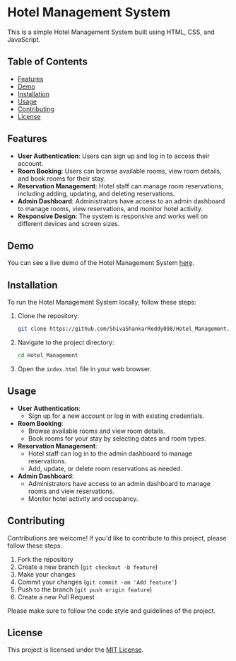 # Hotel Management System

This is a simple Hotel Management System built using HTML, CSS, and JavaScript.

## Table of Contents

- [Features](#features)
- [Demo](#demo)
- [Installation](#installation)
- [Usage](#usage)
- [Contributing](#contributing)
- [License](#license)

## Features

- **User Authentication**: Users can sign up and log in to access their account.
- **Room Booking**: Users can browse available rooms, view room details, and book rooms for their stay.
- **Reservation Management**: Hotel staff can manage room reservations, including adding, updating, and deleting reservations.
- **Admin Dashboard**: Administrators have access to an admin dashboard to manage rooms, view reservations, and monitor hotel activity.
- **Responsive Design**: The system is responsive and works well on different devices and screen sizes.

## Demo

You can see a live demo of the Hotel Management System [here](#).

## Installation

To run the Hotel Management System locally, follow these steps:

1. Clone the repository:

   ```bash
   git clone https://github.com/ShivaShankarReddy098/Hotel_Management.git
   ```

2. Navigate to the project directory:

   ```bash
   cd Hotel_Management
   ```

3. Open the `index.html` file in your web browser.

## Usage

- **User Authentication**:
  - Sign up for a new account or log in with existing credentials.
- **Room Booking**:
  - Browse available rooms and view room details.
  - Book rooms for your stay by selecting dates and room types.
- **Reservation Management**:
  - Hotel staff can log in to the admin dashboard to manage reservations.
  - Add, update, or delete room reservations as needed.
- **Admin Dashboard**:
  - Administrators have access to an admin dashboard to manage rooms and view reservations.
  - Monitor hotel activity and occupancy.

## Contributing

Contributions are welcome! If you'd like to contribute to this project, please follow these steps:

1. Fork the repository
2. Create a new branch (`git checkout -b feature`)
3. Make your changes
4. Commit your changes (`git commit -am 'Add feature'`)
5. Push to the branch (`git push origin feature`)
6. Create a new Pull Request

Please make sure to follow the code style and guidelines of the project.

## License

This project is licensed under the [MIT License](LICENSE).
